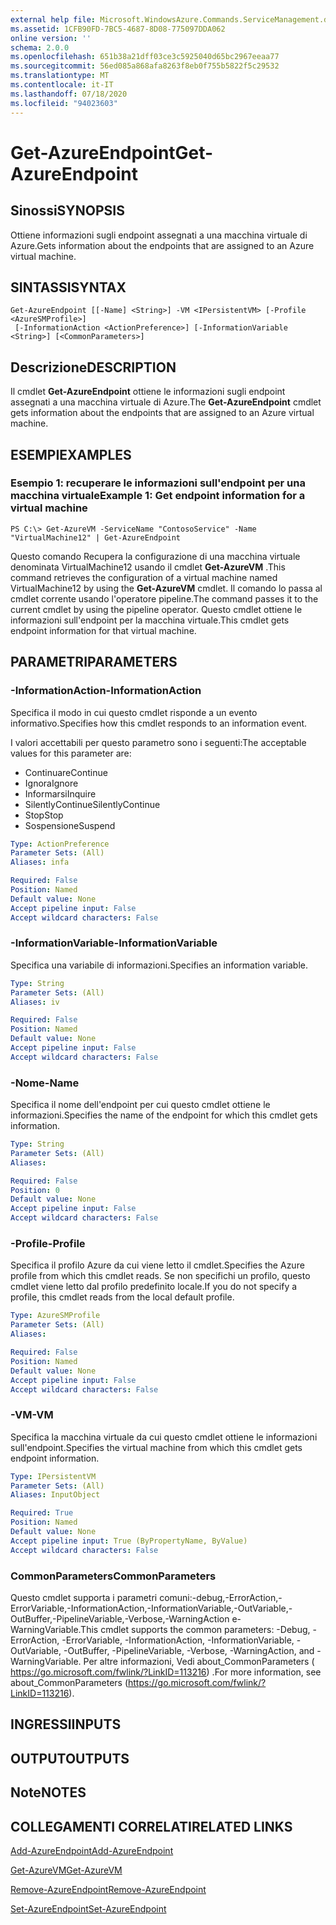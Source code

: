 ```yaml
---
external help file: Microsoft.WindowsAzure.Commands.ServiceManagement.dll-Help.xml
ms.assetid: 1CFB90FD-7BC5-4687-8D08-775097DDA062
online version: ''
schema: 2.0.0
ms.openlocfilehash: 651b38a21dff03ce3c5925040d65bc2967eeaa77
ms.sourcegitcommit: 56ed085a868afa8263f8eb0f755b5822f5c29532
ms.translationtype: MT
ms.contentlocale: it-IT
ms.lasthandoff: 07/18/2020
ms.locfileid: "94023603"
---
```

# <span data-ttu-id="1128a-101">Get-AzureEndpoint</span><span class="sxs-lookup"><span data-stu-id="1128a-101">Get-AzureEndpoint</span></span>

## <span data-ttu-id="1128a-102">Sinossi</span><span class="sxs-lookup"><span data-stu-id="1128a-102">SYNOPSIS</span></span>
<span data-ttu-id="1128a-103">Ottiene informazioni sugli endpoint assegnati a una macchina virtuale di Azure.</span><span class="sxs-lookup"><span data-stu-id="1128a-103">Gets information about the endpoints that are assigned to an Azure virtual machine.</span></span>

## <span data-ttu-id="1128a-104">SINTASSI</span><span class="sxs-lookup"><span data-stu-id="1128a-104">SYNTAX</span></span>

```
Get-AzureEndpoint [[-Name] <String>] -VM <IPersistentVM> [-Profile <AzureSMProfile>]
 [-InformationAction <ActionPreference>] [-InformationVariable <String>] [<CommonParameters>]
```

## <span data-ttu-id="1128a-105">Descrizione</span><span class="sxs-lookup"><span data-stu-id="1128a-105">DESCRIPTION</span></span>
<span data-ttu-id="1128a-106">Il cmdlet **Get-AzureEndpoint** ottiene le informazioni sugli endpoint assegnati a una macchina virtuale di Azure.</span><span class="sxs-lookup"><span data-stu-id="1128a-106">The **Get-AzureEndpoint** cmdlet gets information about the endpoints that are assigned to an Azure virtual machine.</span></span>

## <span data-ttu-id="1128a-107">ESEMPI</span><span class="sxs-lookup"><span data-stu-id="1128a-107">EXAMPLES</span></span>

### <span data-ttu-id="1128a-108">Esempio 1: recuperare le informazioni sull'endpoint per una macchina virtuale</span><span class="sxs-lookup"><span data-stu-id="1128a-108">Example 1: Get endpoint information for a virtual machine</span></span>
```
PS C:\> Get-AzureVM -ServiceName "ContosoService" -Name "VirtualMachine12" | Get-AzureEndpoint
```

<span data-ttu-id="1128a-109">Questo comando Recupera la configurazione di una macchina virtuale denominata VirtualMachine12 usando il cmdlet **Get-AzureVM** .</span><span class="sxs-lookup"><span data-stu-id="1128a-109">This command retrieves the configuration of a virtual machine named VirtualMachine12 by using the **Get-AzureVM** cmdlet.</span></span>
<span data-ttu-id="1128a-110">Il comando lo passa al cmdlet corrente usando l'operatore pipeline.</span><span class="sxs-lookup"><span data-stu-id="1128a-110">The command passes it to the current cmdlet by using the pipeline operator.</span></span>
<span data-ttu-id="1128a-111">Questo cmdlet ottiene le informazioni sull'endpoint per la macchina virtuale.</span><span class="sxs-lookup"><span data-stu-id="1128a-111">This cmdlet gets endpoint information for that virtual machine.</span></span>

## <span data-ttu-id="1128a-112">PARAMETRI</span><span class="sxs-lookup"><span data-stu-id="1128a-112">PARAMETERS</span></span>

### <span data-ttu-id="1128a-113">-InformationAction</span><span class="sxs-lookup"><span data-stu-id="1128a-113">-InformationAction</span></span>
<span data-ttu-id="1128a-114">Specifica il modo in cui questo cmdlet risponde a un evento informativo.</span><span class="sxs-lookup"><span data-stu-id="1128a-114">Specifies how this cmdlet responds to an information event.</span></span>

<span data-ttu-id="1128a-115">I valori accettabili per questo parametro sono i seguenti:</span><span class="sxs-lookup"><span data-stu-id="1128a-115">The acceptable values for this parameter are:</span></span>

- <span data-ttu-id="1128a-116">Continuare</span><span class="sxs-lookup"><span data-stu-id="1128a-116">Continue</span></span>
- <span data-ttu-id="1128a-117">Ignora</span><span class="sxs-lookup"><span data-stu-id="1128a-117">Ignore</span></span>
- <span data-ttu-id="1128a-118">Informarsi</span><span class="sxs-lookup"><span data-stu-id="1128a-118">Inquire</span></span>
- <span data-ttu-id="1128a-119">SilentlyContinue</span><span class="sxs-lookup"><span data-stu-id="1128a-119">SilentlyContinue</span></span>
- <span data-ttu-id="1128a-120">Stop</span><span class="sxs-lookup"><span data-stu-id="1128a-120">Stop</span></span>
- <span data-ttu-id="1128a-121">Sospensione</span><span class="sxs-lookup"><span data-stu-id="1128a-121">Suspend</span></span>

```yaml
Type: ActionPreference
Parameter Sets: (All)
Aliases: infa

Required: False
Position: Named
Default value: None
Accept pipeline input: False
Accept wildcard characters: False
```

### <span data-ttu-id="1128a-122">-InformationVariable</span><span class="sxs-lookup"><span data-stu-id="1128a-122">-InformationVariable</span></span>
<span data-ttu-id="1128a-123">Specifica una variabile di informazioni.</span><span class="sxs-lookup"><span data-stu-id="1128a-123">Specifies an information variable.</span></span>

```yaml
Type: String
Parameter Sets: (All)
Aliases: iv

Required: False
Position: Named
Default value: None
Accept pipeline input: False
Accept wildcard characters: False
```

### <span data-ttu-id="1128a-124">-Nome</span><span class="sxs-lookup"><span data-stu-id="1128a-124">-Name</span></span>
<span data-ttu-id="1128a-125">Specifica il nome dell'endpoint per cui questo cmdlet ottiene le informazioni.</span><span class="sxs-lookup"><span data-stu-id="1128a-125">Specifies the name of the endpoint for which this cmdlet gets information.</span></span>

```yaml
Type: String
Parameter Sets: (All)
Aliases: 

Required: False
Position: 0
Default value: None
Accept pipeline input: False
Accept wildcard characters: False
```

### <span data-ttu-id="1128a-126">-Profile</span><span class="sxs-lookup"><span data-stu-id="1128a-126">-Profile</span></span>
<span data-ttu-id="1128a-127">Specifica il profilo Azure da cui viene letto il cmdlet.</span><span class="sxs-lookup"><span data-stu-id="1128a-127">Specifies the Azure profile from which this cmdlet reads.</span></span>
<span data-ttu-id="1128a-128">Se non specifichi un profilo, questo cmdlet viene letto dal profilo predefinito locale.</span><span class="sxs-lookup"><span data-stu-id="1128a-128">If you do not specify a profile, this cmdlet reads from the local default profile.</span></span>

```yaml
Type: AzureSMProfile
Parameter Sets: (All)
Aliases: 

Required: False
Position: Named
Default value: None
Accept pipeline input: False
Accept wildcard characters: False
```

### <span data-ttu-id="1128a-129">-VM</span><span class="sxs-lookup"><span data-stu-id="1128a-129">-VM</span></span>
<span data-ttu-id="1128a-130">Specifica la macchina virtuale da cui questo cmdlet ottiene le informazioni sull'endpoint.</span><span class="sxs-lookup"><span data-stu-id="1128a-130">Specifies the virtual machine from which this cmdlet gets endpoint information.</span></span>

```yaml
Type: IPersistentVM
Parameter Sets: (All)
Aliases: InputObject

Required: True
Position: Named
Default value: None
Accept pipeline input: True (ByPropertyName, ByValue)
Accept wildcard characters: False
```

### <span data-ttu-id="1128a-131">CommonParameters</span><span class="sxs-lookup"><span data-stu-id="1128a-131">CommonParameters</span></span>
<span data-ttu-id="1128a-132">Questo cmdlet supporta i parametri comuni:-debug,-ErrorAction,-ErrorVariable,-InformationAction,-InformationVariable,-OutVariable,-OutBuffer,-PipelineVariable,-Verbose,-WarningAction e-WarningVariable.</span><span class="sxs-lookup"><span data-stu-id="1128a-132">This cmdlet supports the common parameters: -Debug, -ErrorAction, -ErrorVariable, -InformationAction, -InformationVariable, -OutVariable, -OutBuffer, -PipelineVariable, -Verbose, -WarningAction, and -WarningVariable.</span></span> <span data-ttu-id="1128a-133">Per altre informazioni, Vedi about_CommonParameters ( https://go.microsoft.com/fwlink/?LinkID=113216) .</span><span class="sxs-lookup"><span data-stu-id="1128a-133">For more information, see about_CommonParameters (https://go.microsoft.com/fwlink/?LinkID=113216).</span></span>

## <span data-ttu-id="1128a-134">INGRESSI</span><span class="sxs-lookup"><span data-stu-id="1128a-134">INPUTS</span></span>

## <span data-ttu-id="1128a-135">OUTPUT</span><span class="sxs-lookup"><span data-stu-id="1128a-135">OUTPUTS</span></span>

## <span data-ttu-id="1128a-136">Note</span><span class="sxs-lookup"><span data-stu-id="1128a-136">NOTES</span></span>

## <span data-ttu-id="1128a-137">COLLEGAMENTI CORRELATI</span><span class="sxs-lookup"><span data-stu-id="1128a-137">RELATED LINKS</span></span>

[<span data-ttu-id="1128a-138">Add-AzureEndpoint</span><span class="sxs-lookup"><span data-stu-id="1128a-138">Add-AzureEndpoint</span></span>](./Add-AzureEndpoint.md)

[<span data-ttu-id="1128a-139">Get-AzureVM</span><span class="sxs-lookup"><span data-stu-id="1128a-139">Get-AzureVM</span></span>](./Get-AzureVM.md)

[<span data-ttu-id="1128a-140">Remove-AzureEndpoint</span><span class="sxs-lookup"><span data-stu-id="1128a-140">Remove-AzureEndpoint</span></span>](./Remove-AzureEndpoint.md)

[<span data-ttu-id="1128a-141">Set-AzureEndpoint</span><span class="sxs-lookup"><span data-stu-id="1128a-141">Set-AzureEndpoint</span></span>](./Set-AzureEndpoint.md)


